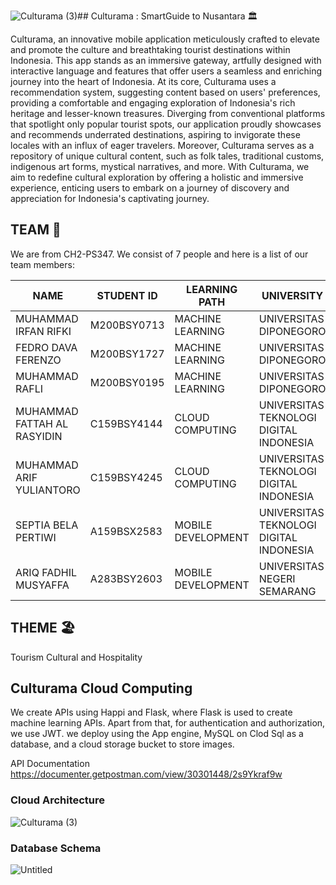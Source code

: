 ![Culturama (3)](https://github.com/culturama/culturama/assets/153045867/ec6a91ae-ee2d-49c4-bc1d-b80bd466c0cb)## Culturama : SmartGuide to Nusantara 🏛️

Culturama, an innovative mobile application meticulously crafted to elevate and promote the culture and breathtaking tourist destinations within Indonesia. This app stands as an immersive gateway, artfully designed with interactive language and features that offer users a seamless and enriching journey into the heart of Indonesia. At its core, Culturama uses a recommendation system, suggesting content based on users' preferences, providing a comfortable and engaging exploration of Indonesia's rich heritage and lesser-known treasures. Diverging from conventional platforms that spotlight only popular tourist spots, our application proudly showcases and recommends underrated destinations, aspiring to invigorate these locales with an influx of eager travelers. Moreover, Culturama serves as a repository of unique cultural content, such as folk tales, traditional customs, indigenous art forms, mystical narratives, and more. With Culturama, we aim to redefine cultural exploration by offering a holistic and immersive experience, enticing users to embark on a journey of discovery and appreciation for Indonesia's captivating journey.


## TEAM 🚀

We are from CH2-PS347. We consist of 7 people and here is a list of our team members:


|                  NAME                   |               STUDENT ID                |       LEARNING PATH         |                     UNIVERSITY              |
|-----------------------------------------|-----------------------------------------|-----------------------------|---------------------------------------------|
|          MUHAMMAD IRFAN RIFKI           |              M200BSY0713                |      MACHINE LEARNING       |               UNIVERSITAS DIPONEGORO        |
|           FEDRO DAVA FERENZO            |              M200BSY1727                |      MACHINE LEARNING       |               UNIVERSITAS DIPONEGORO        |
|             MUHAMMAD RAFLI              |              M200BSY0195                |      MACHINE LEARNING       |               UNIVERSITAS DIPONEGORO        |
|        MUHAMMAD FATTAH AL RASYIDIN      |              C159BSY4144                |      CLOUD COMPUTING        |    UNIVERSITAS TEKNOLOGI DIGITAL INDONESIA  |
|          MUHAMMAD ARIF YULIANTORO       |              C159BSY4245                |      CLOUD COMPUTING        |    UNIVERSITAS TEKNOLOGI DIGITAL INDONESIA  |
|           SEPTIA BELA PERTIWI           |              A159BSX2583                |      MOBILE DEVELOPMENT     |    UNIVERSITAS TEKNOLOGI DIGITAL INDONESIA  |
|           ARIQ FADHIL MUSYAFFA          |              A283BSY2603                |      MOBILE DEVELOPMENT     |             UNIVERSITAS NEGERI SEMARANG     |

## THEME 🏖️

Tourism Cultural and Hospitality

## Culturama Cloud Computing
We create APIs using Happi and Flask, where Flask is used to create machine learning APIs. Apart from that, for authentication and authorization, we use JWT. we deploy using the App engine, MySQL on Clod Sql as a database, and a cloud storage bucket to store images.

API Documentation https://documenter.getpostman.com/view/30301448/2s9Ykraf9w

### Cloud Architecture
![Culturama (3)](https://github.com/culturama/culturama/assets/153045867/13a8c4d8-d534-4cd4-8ec2-7621f9f8c22d)

### Database Schema
![Untitled](https://github.com/culturama/culturama/assets/153045867/15eb1665-fbda-4e8c-b51c-1bf36b6e84d8)








